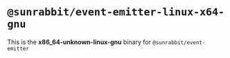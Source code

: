 # `@sunrabbit/event-emitter-linux-x64-gnu`

This is the **x86_64-unknown-linux-gnu** binary for `@sunrabbit/event-emitter`
